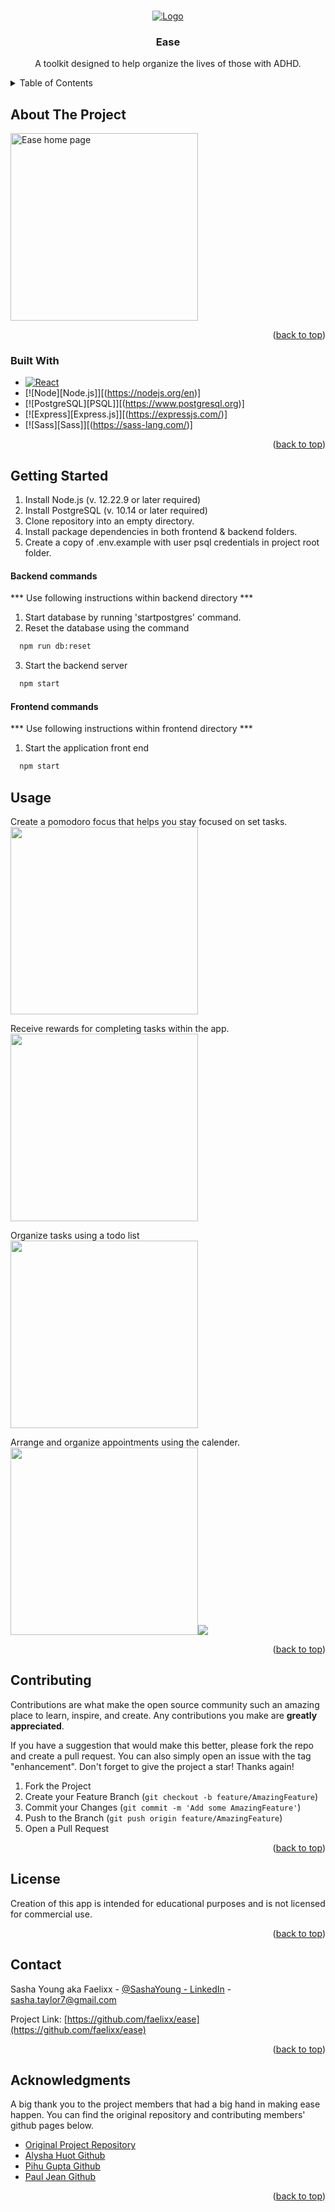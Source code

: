 <!-- Improved compatibility of back to top link: See: https://github.com/othneildrew/Best-README-Template/pull/73 -->
<a name="readme-top"></a>
<!--
*** Thanks for checking out the Best-README-Template. If you have a suggestion
*** that would make this better, please fork the repo and create a pull request
*** or simply open an issue with the tag "enhancement".
*** Don't forget to give the project a star!
*** Thanks again! Now go create something AMAZING! :D
-->



<!-- PROJECT SHIELDS -->
<!--
*** I'm using markdown "reference style" links for readability.
*** Reference links are enclosed in brackets [ ] instead of parentheses ( ).
*** See the bottom of this document for the declaration of the reference variables
*** for contributors-url, forks-url, etc. This is an optional, concise syntax you may use.
*** https://www.markdownguide.org/basic-syntax/#reference-style-links
-->

<!-- PROJECT LOGO -->
<br />
<div align="center">
  <a href="https://github.com/alyshajoy/finalproject">
    <img src="images/logo.png" alt="Logo">
  </a>

<h3 align="center">Ease</h3>

  <p align="center">
    A toolkit designed to help organize the lives of those with ADHD.
    <br />
  </p>
</div>



<!-- TABLE OF CONTENTS -->
<details>
  <summary>Table of Contents</summary>
  <ol>
    <li>
      <a href="#about-the-project">About The Project</a>
      <ul>
        <li><a href="#built-with">Built With</a></li>
      </ul>
    </li>
    <li><a href="#getting-started">Getting Started</a></li>
    <li><a href="#usage">Usage</a></li>
    <li><a href="#license">License</a></li>
    <li><a href="#contact">Contact</a></li>
    <li><a href="#acknowledgments">Acknowledgments</a></li>
  </ol>
</details>



<!-- ABOUT THE PROJECT -->
## About The Project

<img src="images/homepage.png" alt="Ease home page" height="300">

<!-- Here's a blank template to get started: To avoid retyping too much info. Do a search and replace with your text editor for the following: `github_username`, `repo_name`, `twitter_handle`, `linkedin_username`, `email_client`, `email`, `project_title`, `project_description` -->

<p align="right">(<a href="#readme-top">back to top</a>)</p>



### Built With

* [![React][React.js]][React-url]
* [![Node][Node.js]][(https://nodejs.org/en)]
* [![PostgreSQL][PSQL]][(https://www.postgresql.org)]
* [![Express][Express.js]][(https://expressjs.com/)]
* [![Sass][Sass]][(https://sass-lang.com/)]

<p align="right">(<a href="#readme-top">back to top</a>)</p>



<!-- GETTING STARTED -->
## Getting Started

1. Install Node.js (v. 12.22.9 or later required)
2. Install PostgreSQL (v. 10.14 or later required)
3. Clone repository into an empty directory.
4. Install package dependencies in both frontend & backend folders.
5. Create a copy of .env.example with user psql credentials in project root folder.

#### Backend commands

*** Use following instructions within backend directory ***

1. Start database by running 'startpostgres' command.
2. Reset the database using the command 

```sh 
  npm run db:reset
```

3.  Start the backend server

```sh
  npm start
```

#### Frontend commands 

*** Use following instructions within frontend directory ***


1. Start the application front end
```sh
  npm start
```

<!-- USAGE EXAMPLES -->
## Usage

Create a pomodoro focus that helps you stay focused on set tasks.
<img src="images/timer-settings.png" height="300">

Receive rewards for completing tasks within the app.
<img src="images/achievement.png" height="300">

Organize tasks using a todo list
<img src="images/todolist.png" height="300">

Arrange and organize appointments using the calender.
<img src="images/calander.png" height="300"><img src="images/create-apt.png">


<p align="right">(<a href="#readme-top">back to top</a>)</p>

<!-- CONTRIBUTING -->
## Contributing

Contributions are what make the open source community such an amazing place to learn, inspire, and create. Any contributions you make are **greatly appreciated**.

If you have a suggestion that would make this better, please fork the repo and create a pull request. You can also simply open an issue with the tag "enhancement".
Don't forget to give the project a star! Thanks again!

1. Fork the Project
2. Create your Feature Branch (`git checkout -b feature/AmazingFeature`)
3. Commit your Changes (`git commit -m 'Add some AmazingFeature'`)
4. Push to the Branch (`git push origin feature/AmazingFeature`)
5. Open a Pull Request

<p align="right">(<a href="#readme-top">back to top</a>)</p>



<!-- LICENSE -->
## License

Creation of this app is intended for educational purposes and is not licensed for commercial use.

<p align="right">(<a href="#readme-top">back to top</a>)</p>



<!-- CONTACT -->
## Contact

Sasha Young aka Faelixx - [@SashaYoung - LinkedIn](https://www.linkedin.com/in/sasha-young-42592317a/) - sasha.taylor7@gmail.com

Project Link: [https://github.com/faelixx/ease](https://github.com/faelixx/ease)

<p align="right">(<a href="#readme-top">back to top</a>)</p>



<!-- ACKNOWLEDGMENTS -->
## Acknowledgments

A big thank you to the project members that had a big hand in making ease happen. 
You can find the original repository and contributing members' github pages below. 

* [Original Project Repository](https://github.com/alyshajoy/final-project)
* [Alysha Huot Github](https://github.com/alyshajoy)
* [Pihu Gupta Github](https://github.com/p-gupta98)
* [Paul Jean Github](https://github.com/Fatbobot)

<p align="right">(<a href="#readme-top">back to top</a>)</p>



<!-- MARKDOWN LINKS & IMAGES -->
<!-- https://www.markdownguide.org/basic-syntax/#reference-style-links -->

[Next.js]: https://img.shields.io/badge/next.js-000000?style=for-the-badge&logo=nextdotjs&logoColor=white
[Next-url]: https://nextjs.org/
[React.js]: https://img.shields.io/badge/React-20232A?style=for-the-badge&logo=react&logoColor=61DAFB
[React-url]: https://reactjs.org/
[Vue.js]: https://img.shields.io/badge/Vue.js-35495E?style=for-the-badge&logo=vuedotjs&logoColor=4FC08D
[Vue-url]: https://vuejs.org/
[Angular.io]: https://img.shields.io/badge/Angular-DD0031?style=for-the-badge&logo=angular&logoColor=white
[Angular-url]: https://angular.io/
[Svelte.dev]: https://img.shields.io/badge/Svelte-4A4A55?style=for-the-badge&logo=svelte&logoColor=FF3E00
[Svelte-url]: https://svelte.dev/
[Laravel.com]: https://img.shields.io/badge/Laravel-FF2D20?style=for-the-badge&logo=laravel&logoColor=white
[Laravel-url]: https://laravel.com
[Bootstrap.com]: https://img.shields.io/badge/Bootstrap-563D7C?style=for-the-badge&logo=bootstrap&logoColor=white
[Bootstrap-url]: https://getbootstrap.com
[JQuery.com]: https://img.shields.io/badge/jQuery-0769AD?style=for-the-badge&logo=jquery&logoColor=white
[JQuery-url]: https://jquery.com 